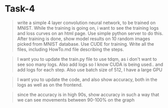 # Task-4

> write a simple 4 layer convolution neural network, to be trained on MNIST. While the training is going on, i want to see the training logs and loss curves on an html page. Use simple python server to do this. After training is done, show model results on 10 random images picked from MNIST database. Use CUDE for training. Write all the files, including HowTo.md file describing the steps.


> I want you to update the train.py file to use tdqm, as i don't want to see soo many logs. Also add logs so I know CUDA is being used.. and add logs for each step. Also use batch size of 512, I have a large GPU
 

> I want you to update the code, and also show accuracy, both in the logs as well as on the frontend.
 

> since the accuracy is in high 90s, show accuracy in such a way that we can see movements between 90-100% on the graph
